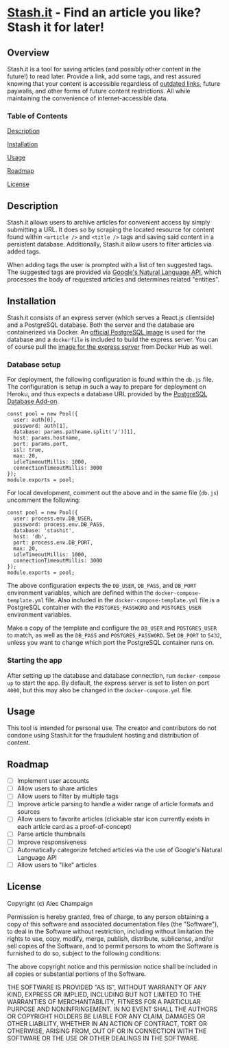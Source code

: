 # [Stash.it](https://stash-it.herokuapp.com/) - Find an article you like? Stash it for later!
## Overview
Stash.it is a tool for saving articles (and possibly other content in the future!) to read later. Provide a link, add some tags, and rest assured knowing that your content is accessible regardless of [outdated links](https://en.wikipedia.org/wiki/Link_rot), future paywalls, and other forms of future content restrictions. All while maintaining the convenience of internet-accessible data.

### Table of Contents
[Description](#Description)

[Installation](#Installation)

[Usage](#Usage) 

[Roadmap](#Roadmap)

[License](#License)

## Description
Stash.it allows users to archive articles for convenient access by simply submitting a URL. It does so by scraping the located resource for content found within `<article />` and `<title />` tags and saving said content in a persistent database. Additionally, Stash.it allow users to filter articles via added tags.

When adding tags the user is prompted with a list of ten suggested tags. The suggested tags are provided via [Google's Natural Language API](https://cloud.google.com/natural-language/), which processes the body of requested articles and determines related "entities". 

## Installation
Stash.it consists of an express server (which serves a React.js clientside) and a PostgreSQL database. Both the server and the database are containerized via Docker. An [official PostgreSQL image](https://hub.docker.com/_/postgres) is used for the database and a `dockerfile` is included to build the express server. You can of course pull the [image for the express server](https://hub.docker.com/repository/docker/alecchampaign/stashit) from Docker Hub as well.

### Database setup
For deployment, the following configuration is found within the `db.js` file. The configuration is setup in such a way to prepare for deployment on Heroku, and thus expects a database URL provided by the [PostgreSQL Database Add-on](https://elements.heroku.com/addons/heroku-postgresql).
```
const pool = new Pool({
  user: auth[0],
  password: auth[1],
  database: params.pathname.split('/')[1],
  host: params.hostname,
  port: params.port,
  ssl: true,
  max: 20,
  idleTimeoutMillis: 1000,
  connectionTimeoutMillis: 3000
});
module.exports = pool;
```
For local development, comment out the above and in the same file (`db.js`) uncomment the following:
```
const pool = new Pool({
  user: process.env.DB_USER,
  password: process.env.DB_PASS,
  database: 'stashit',
  host: 'db',
  port: process.env.DB_PORT,
  max: 20,
  idleTimeoutMillis: 1000,
  connectionTimeoutMillis: 3000
});
module.exports = pool;
```
The above configuration expects the `DB_USER`, `DB_PASS`, and `DB_PORT` environment variables, which are defined within the `docker-compose-template.yml` file. Also included in the `docker-compose-template.yml` file is a PostgreSQL container with the `POSTGRES_PASSWORD` and `POSTGRES_USER` environment variables.

Make a copy of the template and configure the `DB_USER` and `POSTGRES_USER` to match, as well as the `DB_PASS` and `POSTGRES_PASSWORD`. Set `DB_PORT` to `5432`, unless you want to change which port the PostgreSQL container runs on. 

### Starting the app
After setting up the database and database connection, run `docker-compose up` to start the app. By default, the express server is set to listen on port `4000`, but this may also be changed in the `docker-compose.yml` file.
## Usage
This tool is intended for personal use. The creator and contributors do not condone using Stash.it for the fraudulent hosting and distribution of content.

## Roadmap
- [ ] Implement user accounts
- [ ] Allow users to share articles
- [ ] Allow users to filter by multiple tags
- [ ] Improve article parsing to handle a wider range of article formats and sources
- [ ] Allow users to favorite articles (clickable star icon currently exists in each article card as a proof-of-concept)
- [ ] Parse article thumbnails
- [ ] Improve responsiveness
- [ ] Automatically categorize fetched articles via the use of Google's Natural Language API 
- [ ] Allow users to "like" articles

## License
Copyright (c) Alec Champaign

Permission is hereby granted, free of charge, to any person obtaining a copy of
this software and associated documentation files (the "Software"), to deal in
the Software without restriction, including without limitation the rights to
use, copy, modify, merge, publish, distribute, sublicense, and/or sell copies
of the Software, and to permit persons to whom the Software is furnished to do
so, subject to the following conditions:

The above copyright notice and this permission notice shall be included in all
copies or substantial portions of the Software.

THE SOFTWARE IS PROVIDED "AS IS", WITHOUT WARRANTY OF ANY KIND, EXPRESS OR
IMPLIED, INCLUDING BUT NOT LIMITED TO THE WARRANTIES OF MERCHANTABILITY,
FITNESS FOR A PARTICULAR PURPOSE AND NONINFRINGEMENT. IN NO EVENT SHALL THE
AUTHORS OR COPYRIGHT HOLDERS BE LIABLE FOR ANY CLAIM, DAMAGES OR OTHER
LIABILITY, WHETHER IN AN ACTION OF CONTRACT, TORT OR OTHERWISE, ARISING FROM,
OUT OF OR IN CONNECTION WITH THE SOFTWARE OR THE USE OR OTHER DEALINGS IN THE
SOFTWARE.
